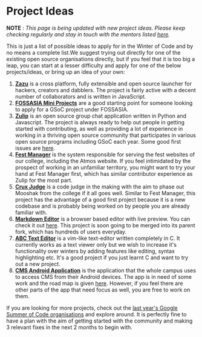 # Project Ideas

**NOTE** : *This page is being updated with new project ideas. Please keep checking regularly and stay in touch with the mentors listed [here](mentors).*

This is just a list of possible ideas to apply for in the Winter of Code and by no means a complete list.We suggest trying out directly for one of the existing open source organisations directly, but if you feel that it is too big a leap, you can start at a lesser difficulty and apply for one of the below projects/ideas, or bring up an idea of your own:

1. **[Zazu](https://github.com/tinytacoteam/zazu)** is a cross platform, fully extensible and open source launcher for hackers, creators and dabblers. The project is fairly active with a decent number of collaborators and is written in JavaScript.
2. **[FOSSASIA Mini Projects](https://github.com/fossasia/labs.fossasia.org/issues?q=is%3Aissue+is%3Aopen+label%3Amini-project)** are a good starting point for someone looking to apply for a GSoC project under FOSSASIA.
3. **[Zulip](https://chat.zulip.org)** is an open source group chat application written in Python and Javascript. The project is always ready to help out people in getting started with contributing, as well as providing a lot of experience in working in a thriving open source community that participates in various open source programs including GSoC each year. Some good first issues are [here](https://github.com/zulip/zulip/issues?q=is%3Aissue+is%3Aopen+label%3A%22good+first+issue%22+no%3Aassignee).
4. **[Fest Manager](https://github.com/crux-bphc/fest-manager)** is the system responsible for serving the fest websites of our college, including the Atmos website. If you feel intimidated by the prospect of working in an unfamiliar territory, you might want to try your hand at Fest Manager first, which has similar contributor experience as Zulip for the most part.
5. **[Crux Judge](https://crux-bphc.github.io/crux-judge/)** is a code judge in the making with the aim to phase out Mooshak from the college if it all goes well. Similar to Fest Manager, this project has the advantage of a good first project because it is a new codebase and is probably being worked on by people you are already familiar with.
6. **[Markdown Editor](https://github.com/aero31aero/markdown-editor/)** is a browser based editor with live preview. You can check it out [here](http://rohitt.me/markdown-editor). This project is soon going to be merged into its parent fork, which has hundreds of users everyday.
7. **[ABC Text Editor](https://github.com/v-superuser/text-editor)** is a vim-like text-editor written completely in C. It currently works as a text viewer only but we wish to increase it's functionality over winters by adding features like editing, syntax highlighting etc. It's a good project if you just learnt C and want to try out a new project.
8. **[CMS Android Application](https://github.com/crux-bphc/CMS-Android)** is the application that the whole campus uses to access CMS from their Android devices. The app is in need of some work and the road map is given [here](https://github.com/crux-bphc/CMS-Android/issues/25). However, if you feel there are other parts of the app that need focus as well, you are free to work on them.

If you are looking for more projects, check out the [last year's Google Summer of Code organisations](https://summerofcode.withgoogle.com/archive/2017/organizations/) and explore around. It is perfectly fine to have a plan with the aim of getting started with the community and making 3 relevant fixes in the next 2 months to begin with.
